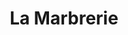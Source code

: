 ---
title: "La Marbrerie"
url: /lacroix-saint-ouen/la-marbrerie/
shop: directeurs de funérailles
---